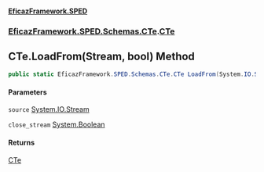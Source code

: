 #### [EficazFramework.SPED](EficazFrameworkSPED.md 'EficazFramework SPED')
### [EficazFramework.SPED.Schemas.CTe](EficazFramework.SPED.Schemas.CTe.md 'EficazFramework.SPED.Schemas.CTe').[CTe](EficazFramework.SPED.Schemas.CTe/CTe.md 'EficazFramework.SPED.Schemas.CTe.CTe')

## CTe.LoadFrom(Stream, bool) Method

```csharp
public static EficazFramework.SPED.Schemas.CTe.CTe LoadFrom(System.IO.Stream source, bool close_stream=true);
```
#### Parameters

<a name='EficazFramework.SPED.Schemas.CTe.CTe.LoadFrom(System.IO.Stream,bool).source'></a>

`source` [System.IO.Stream](https://docs.microsoft.com/en-us/dotnet/api/System.IO.Stream 'System.IO.Stream')

<a name='EficazFramework.SPED.Schemas.CTe.CTe.LoadFrom(System.IO.Stream,bool).close_stream'></a>

`close_stream` [System.Boolean](https://docs.microsoft.com/en-us/dotnet/api/System.Boolean 'System.Boolean')

#### Returns
[CTe](EficazFramework.SPED.Schemas.CTe/CTe.md 'EficazFramework.SPED.Schemas.CTe.CTe')